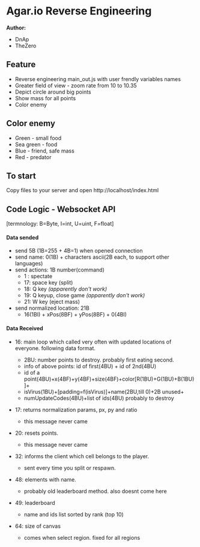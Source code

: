 Agar.io Reverse Engineering
========

**Author:**
 * DnAp
 * TheZero

## Feature ##
 * Reverse engineering main_out.js with user frendly variables names
 * Greater field of view - zoom rate from 10 to 10.35
 * Depict circle around big points
 * Show mass for all points
 * Color enemy

## Color enemy ##
 * Green - small food
 * Sea green - food
 * Blue - friend, safe mass
 * Red - predator

## To start ##
Copy files to your server and open http://localhost/index.html

## Code Logic - Websocket API ##
[termnology: B=Byte, I=int, U=uint, F=float]

#### Data sended ####

 * send 5B (1B=255 + 4B=1) when opened connection
 * send name: 0(1B) + characters ascii(2B each, to support other languages)
 * send actions: 1B number(command)
	- 1 : spectate
 	- 17: space key (split)
	- 18: Q key _(apparently don't work)_
	- 19: Q keyup, close game _(apparently don't work)_
	- 21: W key (eject mass)
 * send normalized location: 21B
	- 16(1BI) + xPos(8BF) + yPos(8BF) + 0(4BI)

#### Data Received ####
 * 16: main loop which called very often with updated locations of everyone. following data format.
	- 2BU: number points to destroy. probably first eating second.
	- info of above points: id of first(4BU) + id of 2nd(4BU)
	- id of a point(4BU)+x(4BF)+y(4BF)+size(4BF)+color[R(1BU)+G(1BU)+B(1BU)]+
	- isVirus(1BU)+[padding=f(isVirus)]+name(2BU,till 0)+2B unused+
	- numUpdateCodes(4BU)+list of ids(4BU) probably to destroy

 * 17: returns normalization params, px, py and ratio
	- this message never came
 * 20: resets points.
	- this message never came
 * 32: informs the client which cell belongs to the player.
	- sent every time you split or respawn.
 * 48: elements with name.
	- probably old leaderboard method.  also doesnt come here
 * 49: leaderboard
	- name and ids list sorted by rank (top 10)
 * 64: size of canvas
	- comes when select region. fixed for all regions
